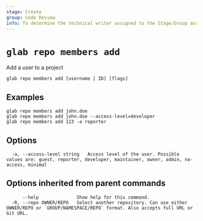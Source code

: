 ```yaml
---
stage: Create
group: Code Review
info: To determine the technical writer assigned to the Stage/Group associated with this page, see https://about.gitlab.com/handbook/product/ux/technical-writing/#assignments
---
```


<!--
This documentation is auto generated by a script.
Please do not edit this file directly. Run `make gen-docs` instead.
-->

# `glab repo members add`

Add a user to a project

```plaintext
glab repo members add [username | ID] [flags]
```

## Examples

```plaintext
glab repo members add john.doe
glab repo members add john.doe --access-level=developer
glab repo members add 123 -a reporter

```

## Options

```plaintext
  -a, --access-level string   Access level of the user. Possible values are: guest, reporter, developer, maintainer, owner, admin, no-access, minimal
```

## Options inherited from parent commands

```plaintext
      --help              Show help for this command.
  -R, --repo OWNER/REPO   Select another repository. Can use either OWNER/REPO or `GROUP/NAMESPACE/REPO` format. Also accepts full URL or Git URL.
```
